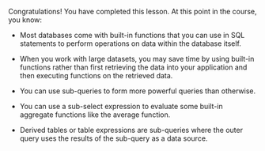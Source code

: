 Congratulations! You have completed this lesson. At this point in the course, you know:

- Most databases come with built-in functions that you can use in SQL statements to perform operations on data within the database itself.

- When you work with large datasets, you may save time by using built-in functions rather than first retrieving the data into your application and then executing functions on the retrieved data.

- You can use sub-queries to form more powerful queries than otherwise.

- You can use a sub-select expression to evaluate some built-in aggregate functions like the average function. 

- Derived tables or table expressions are sub-queries where the outer query uses the results of the sub-query as a data source.
